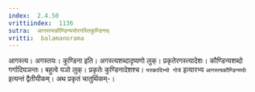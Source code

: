 ```yaml
---
index:  2.4.50
vrittiindex:  1136
sutra:  आगस्त्यकौण्डिन्ययोरगस्तिकुण्डिनच्
vritti:  balamanorama 
---
```


आगस्त्य। अगस्तयः। कुण्डिना इति। अगस्त्यशब्दादृष्यणो लुक्। प्रकृतेरगस्त्यादेशः। कौण्डिन्यशब्दो गर्गादियञन्तः। बहुत्वे यञो लुक्। प्रकृतेः कुण्डिनादेशश्च। `यस्कादिभ्यो गोत्रे` इत्यारभ्य `आगस्त्यकौण्डिन्ययोः` इत्यन्तं द्वैतीयीकम्। अथ प्रकृतं चातुर्थिकम्-।

